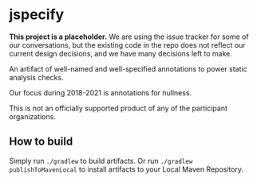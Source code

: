 # jspecify

**This project is a placeholder.** We are using the issue tracker for some of our conversations, but the existing code in the repo does not reflect our current design decisions, and we have many decisions left to make.

An artifact of well-named and well-specified annotations to power static
analysis checks.

Our focus during 2018-2021 is annotations for nullness.

This is not an officially supported product of any of the participant
organizations.

## How to build

Simply run `./gradlew` to build artifacts.
Or run `./gradlew publishToMavenLocal` to install artifacts to your Local Maven Repository.
